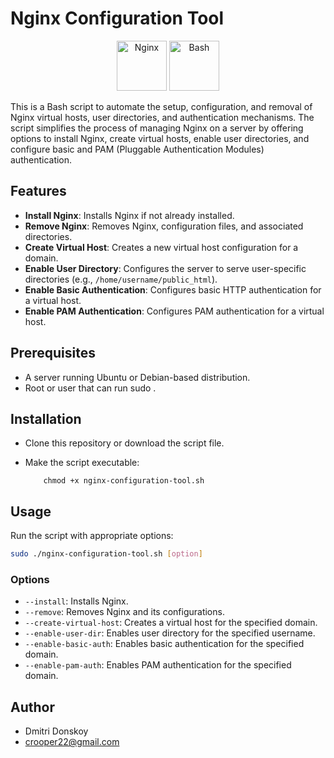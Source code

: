 # Nginx Configuration Tool

<p align="center">
    <img src="https://raw.githubusercontent.com/marwin1991/profile-technology-icons/refs/heads/main/icons/nginx.png" alt="Nginx" width="80" height="80">
    <img src="https://raw.githubusercontent.com/marwin1991/profile-technology-icons/refs/heads/main/icons/bash.png" alt="Bash" width="80" height="80">
</p>

This is a Bash script to automate the setup, configuration, and removal of Nginx virtual hosts, user directories, and authentication mechanisms. The script simplifies the process of managing Nginx on a server by offering options to install Nginx, create virtual hosts, enable user directories, and configure basic and PAM (Pluggable Authentication Modules) authentication.

## Features

- **Install Nginx**: Installs Nginx if not already installed.
- **Remove Nginx**: Removes Nginx, configuration files, and associated directories.
- **Create Virtual Host**: Creates a new virtual host configuration for a domain.
- **Enable User Directory**: Configures the server to serve user-specific directories (e.g., `/home/username/public_html`).
- **Enable Basic Authentication**: Configures basic HTTP authentication for a virtual host.
- **Enable PAM Authentication**: Configures PAM authentication for a virtual host.

## Prerequisites

- A server running Ubuntu or Debian-based distribution.
- Root or user that can run sudo .

## Installation

- Clone this repository or download the script file.
- Make the script executable:

    ```
        chmod +x nginx-configuration-tool.sh
    ```

## Usage

Run the script with appropriate options:

```bash
sudo ./nginx-configuration-tool.sh [option]
```

### Options

- `--install`: Installs Nginx.
- `--remove`: Removes Nginx and its configurations.
- `--create-virtual-host`: Creates a virtual host for the specified domain.
- `--enable-user-dir`: Enables user directory for the specified username.
- `--enable-basic-auth`: Enables basic authentication for the specified domain.
- `--enable-pam-auth`: Enables PAM authentication for the specified domain.

## Author

- Dmitri Donskoy
- crooper22@gmail.com